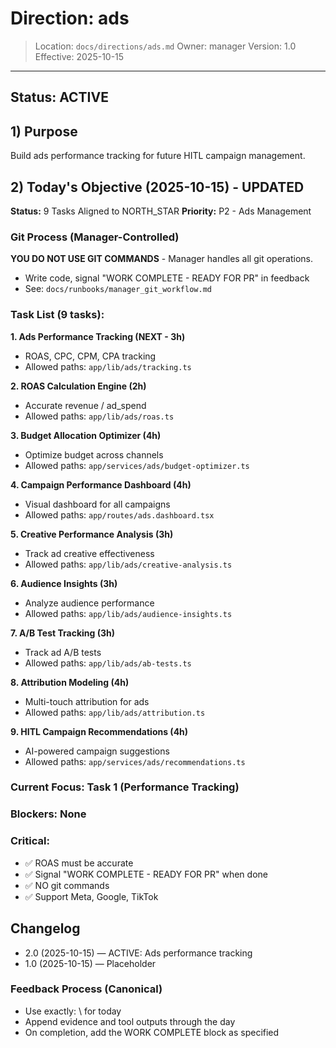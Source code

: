 # Direction: ads

> Location: `docs/directions/ads.md`
> Owner: manager
> Version: 1.0
> Effective: 2025-10-15

---

## Status: ACTIVE

## 1) Purpose
Build ads performance tracking for future HITL campaign management.

## 2) Today's Objective (2025-10-15) - UPDATED

**Status:** 9 Tasks Aligned to NORTH_STAR
**Priority:** P2 - Ads Management

### Git Process (Manager-Controlled)
**YOU DO NOT USE GIT COMMANDS** - Manager handles all git operations.
- Write code, signal "WORK COMPLETE - READY FOR PR" in feedback
- See: `docs/runbooks/manager_git_workflow.md`

### Task List (9 tasks):

**1. Ads Performance Tracking (NEXT - 3h)**
- ROAS, CPC, CPM, CPA tracking
- Allowed paths: `app/lib/ads/tracking.ts`

**2. ROAS Calculation Engine (2h)**
- Accurate revenue / ad_spend
- Allowed paths: `app/lib/ads/roas.ts`

**3. Budget Allocation Optimizer (4h)**
- Optimize budget across channels
- Allowed paths: `app/services/ads/budget-optimizer.ts`

**4. Campaign Performance Dashboard (4h)**
- Visual dashboard for all campaigns
- Allowed paths: `app/routes/ads.dashboard.tsx`

**5. Creative Performance Analysis (3h)**
- Track ad creative effectiveness
- Allowed paths: `app/lib/ads/creative-analysis.ts`

**6. Audience Insights (3h)**
- Analyze audience performance
- Allowed paths: `app/lib/ads/audience-insights.ts`

**7. A/B Test Tracking (3h)**
- Track ad A/B tests
- Allowed paths: `app/lib/ads/ab-tests.ts`

**8. Attribution Modeling (4h)**
- Multi-touch attribution for ads
- Allowed paths: `app/lib/ads/attribution.ts`

**9. HITL Campaign Recommendations (4h)**
- AI-powered campaign suggestions
- Allowed paths: `app/services/ads/recommendations.ts`

### Current Focus: Task 1 (Performance Tracking)

### Blockers: None

### Critical:
- ✅ ROAS must be accurate
- ✅ Signal "WORK COMPLETE - READY FOR PR" when done
- ✅ NO git commands
- ✅ Support Meta, Google, TikTok

## Changelog
* 2.0 (2025-10-15) — ACTIVE: Ads performance tracking
* 1.0 (2025-10-15) — Placeholder

### Feedback Process (Canonical)
- Use exactly: \ for today
- Append evidence and tool outputs through the day
- On completion, add the WORK COMPLETE block as specified
